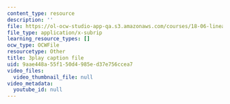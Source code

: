 ```yaml
---
content_type: resource
description: ''
file: https://ol-ocw-studio-app-qa.s3.amazonaws.com/courses/18-06-linear-algebra-spring-2010/9aae448a55f150d4985ed37e756ccea7_QuZL5IKpO_U.vtt
file_type: application/x-subrip
learning_resource_types: []
ocw_type: OCWFile
resourcetype: Other
title: 3play caption file
uid: 9aae448a-55f1-50d4-985e-d37e756ccea7
video_files:
  video_thumbnail_file: null
video_metadata:
  youtube_id: null
---
```

